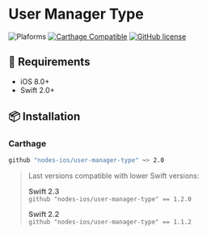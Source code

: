 # User Manager Type

![Plaforms](https://img.shields.io/badge/platform-iOS-lightgrey.svg)
[![Carthage Compatible](https://img.shields.io/badge/Carthage-compatible-4BC51D.svg?style=flat)](https://github.com/Carthage/Carthage)
[![GitHub license](https://img.shields.io/badge/license-MIT-blue.svg)](https://github.com/nodes-ios/user-manager-type/blob/master/LICENSE)

## 📝 Requirements

* iOS 8.0+
* Swift 2.0+

## 📦 Installation

### Carthage
~~~bash
github "nodes-ios/user-manager-type" ~> 2.0
~~~

> Last versions compatible with lower Swift versions:  
>
> **Swift 2.3**  
> `github "nodes-ios/user-manager-type" == 1.2.0`
>
> **Swift 2.2**  
> `github "nodes-ios/user-manager-type" == 1.1.2`